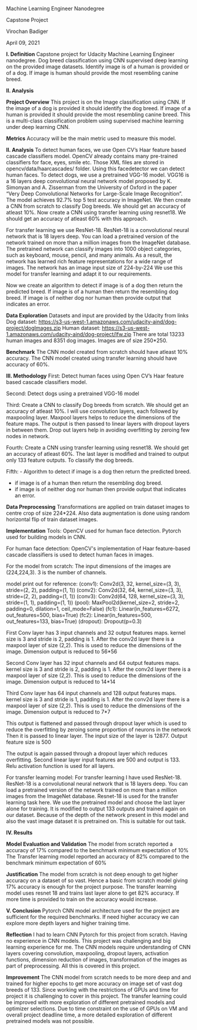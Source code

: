 Machine Learning Engineer Nanodegree

Capstone Project

Virochan Badiger

April 09, 2021

**I. Definition**
Capstone project for Udacity Machine Learning Engineer nanodegree. 
Dog breed classification using CNN supervised deep learning on the provided image datasets. Identify image is of a human is provided or of a dog.
If image is human should provide the most resembling canine breed. 

**II. Analysis**

**Project Overview**
This project is on the Image classification using CNN. If the image of a dog is provided it should identify the dog breed. If image of a human is provided it 
should provide the most resembling canine breed. This is a multi-class classification problem using 
supervised machine learning under deep learning CNN.

**Metrics**
Accuracy will be the main metric used to measure this model. 

**II. Analysis**
To detect human faces, we use Open CV’s Haar feature based cascade classifiers model. 
OpenCV already contains many pre-trained classifiers for face, eyes, smile etc. Those XML files are 
stored in opencv/data/haarcascades/ folder. Using this facedetector we can detect human faces. 
To detect dogs, we use a pretrained VGG-16 model. VGG16 is a 16 layers deep convolutional neural 
network model proposed by K. Simonyan and A. Zisserman from the University of Oxford in the paper 
“Very Deep Convolutional Networks for Large-Scale Image Recognition”. The model achieves 92.7% top 5 test accuracy in ImageNet. 
We then create a CNN from scratch to classify Dog breeds. We should get an accuracy of atleast 10%. 
Now create a CNN using transfer learning using resnet18. We should get an accuracy of atleast 60% with 
this approach. 

For transfer learning we use ResNet-18. ResNet-18 is a convolutional neural network that is 18 layers 
deep. You can load a pretrained version of the network trained on more than a million images from the 
ImageNet database. The pretrained network can classify images into 1000 object categories, such as keyboard, mouse, pencil, and many animals. As a result, the network has learned rich feature 
representations for a wide range of images. The network has an image input size of 224-by-224 
We use this model for transfer learning and adapt it to our requirements. 

Now we create an algorithm to detect if image is of a dog then return the predicted breed. 
If image is of a human then return the resembling dog breed. If image is of neither dog nor human then 
provide output that indicates an error.

**Data Exploration**
Datasets and input are provided by the Udacity from links 
Dog dataset: https://s3-us-west-1.amazonaws.com/udacity-aind/dog-project/dogImages.zip
Human dataset: https://s3-us-west-1.amazonaws.com/udacity-aind/dog-project/lfw.zip
There are total 13233 human images and 8351 dog images. Images are of size 250*250. 

**Benchmark**
The CNN model created from scratch should have atleast 10% accuracy. 
The CNN model created using transfer learning should have accuracy of 60%. 

**III. Methodology**
First: Detect human faces using Open CV’s Haar feature based cascade classifiers model. 

Second: Detect dogs using a pretrained VGG-16 model 

Third: Create a CNN to classify Dog breeds from scratch. We should get an accuracy of atleast 10%. 
I will use convolution layers, each followed by maxpooling layer. Maxpool layers helps to reduce the 
dimensions of the feature maps. 
The output is then passed to linear layers with dropout layers in between them. Drop out layers help in 
avoiding overfitting by zeroing few nodes in network. 

Fourth: Create a CNN using transfer learning using resnet18. We should get an accuracy of atleast 60%. 
The last layer is modified and trained to output only 133 feature outputs. To classify the dog breeds. 

Fifth: - Algorithm to detect if image is a dog then return the predicted breed. 
- if image is of a human then return the resembling dog breed. 
- if image is of neither dog nor human then provide output that indicates an error.

**Data Preprocessing**
Transformations are applied on train dataset images to centre crop of size 224*224. 
Also data augmentation is done using random horizontal flip of train dataset images. 

**Implementation**
Tools:
OpenCV used for human face detection.
Pytorch used for building models in CNN. 

For human face detection:
OpenCV's implementation of Haar feature-based cascade classifiers is used to detect human faces in images.

For the model from scratch:
The input dimensions of the images are (224,224,3). 3 is the number of channels.

model print out for reference: (conv1): Conv2d(3, 32, kernel_size=(3, 3), stride=(2, 2), padding=(1, 1)) (conv2): Conv2d(32, 64, kernel_size=(3, 3), stride=(2, 2), padding=(1, 1)) (conv3): Conv2d(64, 128, kernel_size=(3, 3), stride=(1, 1), padding=(1, 1)) (pool): MaxPool2d(kernel_size=2, stride=2, padding=0, dilation=1, ceil_mode=False) (fc1): Linear(in_features=6272, out_features=500, bias=True) (fc2): Linear(in_features=500, out_features=133, bias=True) (dropout): Dropout(p=0.3)

First Conv layer has 3 input channels and 32 output features maps. kernel size is 3 and stride is 2, padding is 1. After the conv2d layer there is a maxpool layer of size (2,2). This is used to reduce the dimensions of the image. Dimension output is reduced to 56*56

Second Conv layer has 32 input channels and 64 output features maps. kernel size is 3 and stride is 2, padding is 1. After the conv2d layer there is a maxpool layer of size (2,2). This is used to reduce the dimensions of the image. Dimension output is reduced to 14*14

Third Conv layer has 64 input channels and 128 output features maps. kernel size is 3 and stride is 1, padding is 1. After the conv2d layer there is a maxpool layer of size (2,2). This is used to reduce the dimensions of the image. Dimension output is reduced to 7*7

This output is flattened and passed through dropout layer which is used to reduce the overfitting by zeroing some proportion of neurons in the network Then it is passed to linear layer. The input size of the layer is 12877. Output feature size is 500

The output is again passed through a dropout layer which reduces overfitting. Second linear layer input features are 500 and output is 133.
Relu activation function is used for all layers.

For transfer learning model:
For transfer learning I have used ResNet-18. ResNet-18 is a convolutional neural network that is 18 layers deep. You can load a pretrained version of the network trained on more than a million images from the ImageNet database. Resnet-18 is used for the transfer learning task here. We use the pretrained model and choose the last layer alone for training. It is modified to output 133 outputs and trained again on our dataset.
Because of the depth of the network present in this model and also the vast image dataset it is pretrained on. This is suitable for out task.


**IV. Results**

**Model Evaluation and Validation**
The model from scratch reported a accuracy of 17% compared to the benchmark minimum expectation of 10%
The Transfer learning model reported an accuracy of 82% compared to the benchmark minimum expectation of 60%


**Justification**
The model from scratch is not deep enough to get higher accuracy on a dataset of so vast. Hence a basic from scratch model giving 17% accuracy is enough for the project purpose.
The transfer learning model uses resnet 18 and trains last layer alone to get 82% accuracy. If more time is provided to train on the accuracy would increase. 


**V. Conclusion**
Pytorch CNN model architecture used for the project are sufficient for the required benchmarks. If need higher accuracy we can explore more depth layers and higher training time. 


**Reflection**
I had to learn CNN Pytorch for this project from scratch. Having no experience in CNN models. This project was challenging and big learning experience for me. 
The CNN models require understanding of CNN layers covering convolution, maxpooling, dropout layers, activation functions, dimension reduction of images, transformation of the images as part of preprocessing. All this is covered in this project. 

**Improvement**
The CNN model from scratch needs to be more deep and and trained for higher epochs to get more accuracy on image set of vast dog breeds of 133. 
Since working with the restrictions of GPUs and time for project it is challenging to cover in this project. 
The transfer learning could be improved with more exploration of different pretrained models and optimizer selections. Due to time constraint on the use of GPUs on VM and overall project deadline time, a more detailed exploration of different pretrained models was not possible. 




